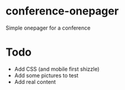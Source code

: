 # conference-onepager
Simple onepager for a conference

# Todo
- Add CSS (and mobile first shizzle)
- Add some pictures to test
- Add real content